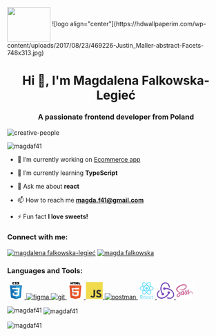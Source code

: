 <img align="center" width="100" height="80" src="https://hdwallpaperim.com/wp-content/uploads/2017/08/23/469226-Justin_Maller-abstract-Facets-748x313.jpg">
![logo align="center"](https://hdwallpaperim.com/wp-content/uploads/2017/08/23/469226-Justin_Maller-abstract-Facets-748x313.jpg)
<h1 align="center">Hi 👋, I'm Magdalena Falkowska-Legieć</h1>
<h3 align="center">A passionate frontend developer from Poland</h3>

<img align="center" src="https://radcomservices.com/wp-content/uploads/2017/03/creative-people.jpg" alt="creative-people">

<p align="left"> <img src="https://komarev.com/ghpvc/?username=magdaf41&label=Profile%20views&color=0e75b6&style=flat" alt="magdaf41" /> </p>

- 🔭 I’m currently working on [Ecommerce app](https://ecommerce-app-khaki.vercel.app/headphone)

- 🌱 I’m currently learning **TypeScript**

- 💬 Ask me about **react**

- 📫 How to reach me **magda.f41@gmail.com**

- ⚡ Fun fact **I love sweets!**

<h3 align="left">Connect with me:</h3>
<p align="left">
<a href="https://linkedin.com/in/magdalena falkowska-legieć" target="blank"><img align="center" src="https://raw.githubusercontent.com/rahuldkjain/github-profile-readme-generator/master/src/images/icons/Social/linked-in-alt.svg" alt="magdalena falkowska-legieć" height="30" width="40" /></a>
<a href="https://fb.com/magda falkowska" target="blank"><img align="center" src="https://raw.githubusercontent.com/rahuldkjain/github-profile-readme-generator/master/src/images/icons/Social/facebook.svg" alt="magda falkowska" height="30" width="40" /></a>
</p>

<h3 align="left">Languages and Tools:</h3>
<p align="left"> <a href="https://www.w3schools.com/css/" target="_blank" rel="noreferrer"> <img src="https://raw.githubusercontent.com/devicons/devicon/master/icons/css3/css3-original-wordmark.svg" alt="css3" width="40" height="40"/> </a> <a href="https://www.figma.com/" target="_blank" rel="noreferrer"> <img src="https://www.vectorlogo.zone/logos/figma/figma-icon.svg" alt="figma" width="40" height="40"/> </a> <a href="https://git-scm.com/" target="_blank" rel="noreferrer"> <img src="https://www.vectorlogo.zone/logos/git-scm/git-scm-icon.svg" alt="git" width="40" height="40"/> </a> <a href="https://www.w3.org/html/" target="_blank" rel="noreferrer"> <img src="https://raw.githubusercontent.com/devicons/devicon/master/icons/html5/html5-original-wordmark.svg" alt="html5" width="40" height="40"/> </a> <a href="https://developer.mozilla.org/en-US/docs/Web/JavaScript" target="_blank" rel="noreferrer"> <img src="https://raw.githubusercontent.com/devicons/devicon/master/icons/javascript/javascript-original.svg" alt="javascript" width="40" height="40"/> </a> <a href="https://postman.com" target="_blank" rel="noreferrer"> <img src="https://www.vectorlogo.zone/logos/getpostman/getpostman-icon.svg" alt="postman" width="40" height="40"/> </a> <a href="https://reactjs.org/" target="_blank" rel="noreferrer"> <img src="https://raw.githubusercontent.com/devicons/devicon/master/icons/react/react-original-wordmark.svg" alt="react" width="40" height="40"/> </a> <a href="https://redux.js.org" target="_blank" rel="noreferrer"> <img src="https://raw.githubusercontent.com/devicons/devicon/master/icons/redux/redux-original.svg" alt="redux" width="40" height="40"/> </a> <a href="https://sass-lang.com" target="_blank" rel="noreferrer"> <img src="https://raw.githubusercontent.com/devicons/devicon/master/icons/sass/sass-original.svg" alt="sass" width="40" height="40"/> </a> </p>

<p><img align="left" src="https://github-readme-stats.vercel.app/api/top-langs?username=magdaf41&show_icons=true&locale=en&layout=compact" alt="magdaf41" /></p>

<p>&nbsp;<img align="center" src="https://github-readme-stats.vercel.app/api?username=magdaf41&show_icons=true&locale=en" alt="magdaf41" /></p>

<p><img align="center" src="https://github-readme-streak-stats.herokuapp.com/?user=magdaf41&" alt="magdaf41" /></p>

